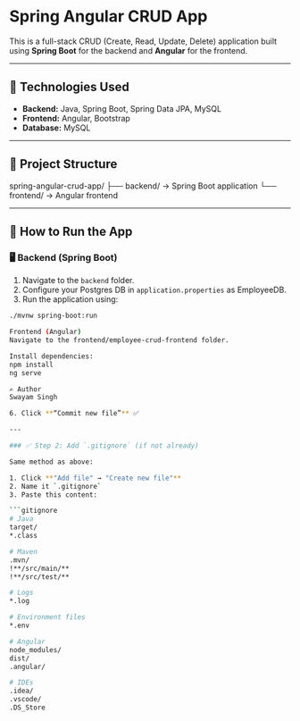# Spring Angular CRUD App

This is a full-stack CRUD (Create, Read, Update, Delete) application built using **Spring Boot** for the backend and **Angular** for the frontend.

---

## 🚀 Technologies Used

- **Backend:** Java, Spring Boot, Spring Data JPA, MySQL
- **Frontend:** Angular, Bootstrap
- **Database:** MySQL

---

## 📁 Project Structure
spring-angular-crud-app/
├── backend/ → Spring Boot application
└── frontend/ → Angular frontend


---

## 🔧 How to Run the App

### 🖥️ Backend (Spring Boot)

1. Navigate to the `backend` folder.
2. Configure your Postgres DB in `application.properties` as EmployeeDB.
3. Run the application using:

```bash
./mvnw spring-boot:run

Frontend (Angular)
Navigate to the frontend/employee-crud-frontend folder.

Install dependencies:
npm install
ng serve

✍️ Author
Swayam Singh

6. Click **“Commit new file”** ✅

---

### ✅ Step 2: Add `.gitignore` (if not already)

Same method as above:

1. Click **"Add file" → "Create new file"**
2. Name it `.gitignore`
3. Paste this content:

```gitignore
# Java
target/
*.class

# Maven
.mvn/
!**/src/main/**
!**/src/test/**

# Logs
*.log

# Environment files
*.env

# Angular
node_modules/
dist/
.angular/

# IDEs
.idea/
.vscode/
.DS_Store
